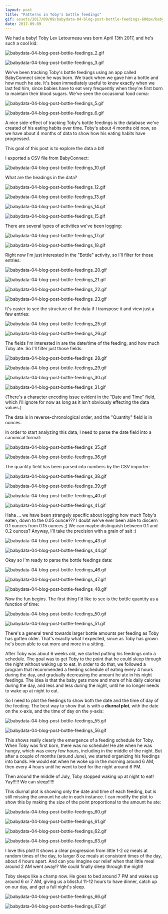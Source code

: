 ```yaml
---
layout: post
title: "Patterns in Toby's bottle feedings"
gif: assets/2017/09/09/babydata-04-blog-post-bottle-feedings-600px/babydata-04-blog-post-bottle-feedings_3.gif
date: 2017-09-09
---
```


We had a baby! Toby Lev Letourneau was born April 13th 2017, and he's such a cool kid:

![babydata-04-blog-post-bottle-feedings_2.gif](../../../assets/2017/09/09/babydata-04-blog-post-bottle-feedings-600px/babydata-04-blog-post-bottle-feedings_2.gif)

![babydata-04-blog-post-bottle-feedings_3.gif](../../../assets/2017/09/09/babydata-04-blog-post-bottle-feedings-600px/babydata-04-blog-post-bottle-feedings_3.gif)

We've been tracking Toby's bottle feedings using an app called BabyConnect since he was born. We track when we gave him a bottle and how much he ate. It's been immediately useful to know exactly when we last fed him, since babies have to eat very frequently when they're first born to maintain their blood sugars. We've seen the occasional food coma:

![babydata-04-blog-post-bottle-feedings_5.gif](../../../assets/2017/09/09/babydata-04-blog-post-bottle-feedings-600px/babydata-04-blog-post-bottle-feedings_5.gif)

![babydata-04-blog-post-bottle-feedings_6.gif](../../../assets/2017/09/09/babydata-04-blog-post-bottle-feedings-600px/babydata-04-blog-post-bottle-feedings_6.gif)

A nice side-effect of tracking Toby's bottle feedings is the database we've created of his eating habits over time. Toby's about 4 months old now, so we have about 4 months of data to show how his eating habits have progressed.

This goal of this post is to explore the data a bit!

I exported a CSV file from BabyConnect:

![babydata-04-blog-post-bottle-feedings_10.gif](../../../assets/2017/09/09/babydata-04-blog-post-bottle-feedings-600px/babydata-04-blog-post-bottle-feedings_10.gif)

What are the headings in the data?

![babydata-04-blog-post-bottle-feedings_12.gif](../../../assets/2017/09/09/babydata-04-blog-post-bottle-feedings-600px/babydata-04-blog-post-bottle-feedings_12.gif)

![babydata-04-blog-post-bottle-feedings_13.gif](../../../assets/2017/09/09/babydata-04-blog-post-bottle-feedings-600px/babydata-04-blog-post-bottle-feedings_13.gif)

![babydata-04-blog-post-bottle-feedings_14.gif](../../../assets/2017/09/09/babydata-04-blog-post-bottle-feedings-600px/babydata-04-blog-post-bottle-feedings_14.gif)

![babydata-04-blog-post-bottle-feedings_15.gif](../../../assets/2017/09/09/babydata-04-blog-post-bottle-feedings-600px/babydata-04-blog-post-bottle-feedings_15.gif)

There are several types of activities we've been logging:

![babydata-04-blog-post-bottle-feedings_17.gif](../../../assets/2017/09/09/babydata-04-blog-post-bottle-feedings-600px/babydata-04-blog-post-bottle-feedings_17.gif)

![babydata-04-blog-post-bottle-feedings_18.gif](../../../assets/2017/09/09/babydata-04-blog-post-bottle-feedings-600px/babydata-04-blog-post-bottle-feedings_18.gif)

Right now I'm just interested in the "Bottle" activity, so I'll filter for those entries:

![babydata-04-blog-post-bottle-feedings_20.gif](../../../assets/2017/09/09/babydata-04-blog-post-bottle-feedings-600px/babydata-04-blog-post-bottle-feedings_20.gif)

![babydata-04-blog-post-bottle-feedings_21.gif](../../../assets/2017/09/09/babydata-04-blog-post-bottle-feedings-600px/babydata-04-blog-post-bottle-feedings_21.gif)

![babydata-04-blog-post-bottle-feedings_22.gif](../../../assets/2017/09/09/babydata-04-blog-post-bottle-feedings-600px/babydata-04-blog-post-bottle-feedings_22.gif)

![babydata-04-blog-post-bottle-feedings_23.gif](../../../assets/2017/09/09/babydata-04-blog-post-bottle-feedings-600px/babydata-04-blog-post-bottle-feedings_23.gif)

It's easier to see the structure of the data if I transpose it and view just a few entries:

![babydata-04-blog-post-bottle-feedings_25.gif](../../../assets/2017/09/09/babydata-04-blog-post-bottle-feedings-600px/babydata-04-blog-post-bottle-feedings_25.gif)

![babydata-04-blog-post-bottle-feedings_26.gif](../../../assets/2017/09/09/babydata-04-blog-post-bottle-feedings-600px/babydata-04-blog-post-bottle-feedings_26.gif)

The fields I'm interested in are the date/time of the feeding, and how much Toby ate. So I'll filter just those fields:

![babydata-04-blog-post-bottle-feedings_28.gif](../../../assets/2017/09/09/babydata-04-blog-post-bottle-feedings-600px/babydata-04-blog-post-bottle-feedings_28.gif)

![babydata-04-blog-post-bottle-feedings_29.gif](../../../assets/2017/09/09/babydata-04-blog-post-bottle-feedings-600px/babydata-04-blog-post-bottle-feedings_29.gif)

![babydata-04-blog-post-bottle-feedings_30.gif](../../../assets/2017/09/09/babydata-04-blog-post-bottle-feedings-600px/babydata-04-blog-post-bottle-feedings_30.gif)

![babydata-04-blog-post-bottle-feedings_31.gif](../../../assets/2017/09/09/babydata-04-blog-post-bottle-feedings-600px/babydata-04-blog-post-bottle-feedings_31.gif)

(There's a character encoding issue evident in the "Date and Time" field, which I'll ignore for now as long as it isn't obviously effecting the data values.)

The data is in reverse-chronological order, and the "Quantity" field is in ounces.

In order to start analyzing this data, I need to parse the date field into a canonical format:

![babydata-04-blog-post-bottle-feedings_35.gif](../../../assets/2017/09/09/babydata-04-blog-post-bottle-feedings-600px/babydata-04-blog-post-bottle-feedings_35.gif)

![babydata-04-blog-post-bottle-feedings_36.gif](../../../assets/2017/09/09/babydata-04-blog-post-bottle-feedings-600px/babydata-04-blog-post-bottle-feedings_36.gif)

The quantity field has been parsed into numbers by the CSV importer:

![babydata-04-blog-post-bottle-feedings_38.gif](../../../assets/2017/09/09/babydata-04-blog-post-bottle-feedings-600px/babydata-04-blog-post-bottle-feedings_38.gif)

![babydata-04-blog-post-bottle-feedings_39.gif](../../../assets/2017/09/09/babydata-04-blog-post-bottle-feedings-600px/babydata-04-blog-post-bottle-feedings_39.gif)

![babydata-04-blog-post-bottle-feedings_40.gif](../../../assets/2017/09/09/babydata-04-blog-post-bottle-feedings-600px/babydata-04-blog-post-bottle-feedings_40.gif)

![babydata-04-blog-post-bottle-feedings_41.gif](../../../assets/2017/09/09/babydata-04-blog-post-bottle-feedings-600px/babydata-04-blog-post-bottle-feedings_41.gif)

Haha ... we have been strangely specific about logging how much Toby's eaten, down to the 0.05 ounce??? I doubt we've ever been able to discern 0.1 ounces from 0.15 ounces ;) We can maybe distinguish between 0.1 and 0.2 ounces? Anyway, I'll take the precision with a grain of salt :)

![babydata-04-blog-post-bottle-feedings_43.gif](../../../assets/2017/09/09/babydata-04-blog-post-bottle-feedings-600px/babydata-04-blog-post-bottle-feedings_43.gif)

![babydata-04-blog-post-bottle-feedings_44.gif](../../../assets/2017/09/09/babydata-04-blog-post-bottle-feedings-600px/babydata-04-blog-post-bottle-feedings_44.gif)

Okay so I'm ready to parse the bottle feedings data:

![babydata-04-blog-post-bottle-feedings_46.gif](../../../assets/2017/09/09/babydata-04-blog-post-bottle-feedings-600px/babydata-04-blog-post-bottle-feedings_46.gif)

![babydata-04-blog-post-bottle-feedings_47.gif](../../../assets/2017/09/09/babydata-04-blog-post-bottle-feedings-600px/babydata-04-blog-post-bottle-feedings_47.gif)

![babydata-04-blog-post-bottle-feedings_48.gif](../../../assets/2017/09/09/babydata-04-blog-post-bottle-feedings-600px/babydata-04-blog-post-bottle-feedings_48.gif)

Now the fun begins. The first thing I'd like to see is the bottle quantity as a function of time:

![babydata-04-blog-post-bottle-feedings_50.gif](../../../assets/2017/09/09/babydata-04-blog-post-bottle-feedings-600px/babydata-04-blog-post-bottle-feedings_50.gif)

![babydata-04-blog-post-bottle-feedings_51.gif](../../../assets/2017/09/09/babydata-04-blog-post-bottle-feedings-600px/babydata-04-blog-post-bottle-feedings_51.gif)

There's a general trend towards larger bottle amounts per feeding as Toby has gotten older. That's exactly what I expected, since as Toby has grown he's been able to eat more and more in a sitting.

After Toby was about 6 weeks old, we started putting his feedings onto a schedule. The goal was to get Toby to the point that he could sleep through the night without waking up to eat. In order to do that, we followed a program that recommended a feeding schedule of eating every 4 hours during the day, and gradually decreasing the amount he ate in his night feedings. The idea is that the baby gets more and more of his daily calories during the day, and less and less during the night, until he no longer needs to wake up at night to eat.

So I need to plot the feedings to show both the date and the time of day of the feeding. The best way to show that is with a __diurnal plot__, with the date on the x-axis, and the time of day on the y-axis:

![babydata-04-blog-post-bottle-feedings_55.gif](../../../assets/2017/09/09/babydata-04-blog-post-bottle-feedings-600px/babydata-04-blog-post-bottle-feedings_55.gif)

![babydata-04-blog-post-bottle-feedings_56.gif](../../../assets/2017/09/09/babydata-04-blog-post-bottle-feedings-600px/babydata-04-blog-post-bottle-feedings_56.gif)

This shows really clearly the emergence of a feeding schedule for Toby. When Toby was first born, there was no schedule! He ate when he was hungry, which was every few hours, including in the middle of the night. But after a couple of months (around June), we started organizing his feedings into bands. He would eat when he woke up in the morning around 6 AM, then every 4 hours until he went to bed for the night around 6 PM.

Then around the middle of July, Toby stopped waking up at night to eat! Yay!!!!! We can sleep!!!!!

This diurnal plot is showing only the date and time of each feeding, but is still missing the amount he ate in each instance. I can modify the plot to show this by making the size of the point proportional to the amount he ate:

![babydata-04-blog-post-bottle-feedings_60.gif](../../../assets/2017/09/09/babydata-04-blog-post-bottle-feedings-600px/babydata-04-blog-post-bottle-feedings_60.gif)

![babydata-04-blog-post-bottle-feedings_61.gif](../../../assets/2017/09/09/babydata-04-blog-post-bottle-feedings-600px/babydata-04-blog-post-bottle-feedings_61.gif)

![babydata-04-blog-post-bottle-feedings_62.gif](../../../assets/2017/09/09/babydata-04-blog-post-bottle-feedings-600px/babydata-04-blog-post-bottle-feedings_62.gif)

![babydata-04-blog-post-bottle-feedings_63.gif](../../../assets/2017/09/09/babydata-04-blog-post-bottle-feedings-600px/babydata-04-blog-post-bottle-feedings_63.gif)

I love this plot! It shows a clear progression from little 1-2 oz meals at random times of the day, to larger 8 oz meals at consistent times of the day, about 4 hours apart. And can you imagine our relief when that little meal around 2 AM went away!? We could finally sleep through the night!

Toby sleeps like a champ now. He goes to bed around 7 PM and wakes up around 6 or 7 AM, giving us a blissful 11-12 hours to have dinner, catch up on our day, and get a full night's sleep.

![babydata-04-blog-post-bottle-feedings_66.gif](../../../assets/2017/09/09/babydata-04-blog-post-bottle-feedings-600px/babydata-04-blog-post-bottle-feedings_66.gif)

![babydata-04-blog-post-bottle-feedings_67.gif](../../../assets/2017/09/09/babydata-04-blog-post-bottle-feedings-600px/babydata-04-blog-post-bottle-feedings_67.gif)

